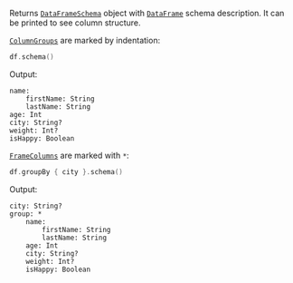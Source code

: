 [//]: # (title: schema)

<!---IMPORT org.jetbrains.kotlinx.dataframe.samples.api.Analyze-->

Returns [`DataFrameSchema`](schemas.md) object with [`DataFrame`](DataFrame.md) schema description. It can be printed to see column structure.

[`ColumnGroups`](DataColumn.md#columngroup) are marked by indentation:

<!---FUN schema-->

```kotlin
df.schema()
```

<!---END-->

Output:

```text
name:
    firstName: String
    lastName: String
age: Int
city: String?
weight: Int?
isHappy: Boolean
```

[`FrameColumns`](DataColumn.md#framecolumn) are marked with `*`:

<!---FUN schemaGroupBy-->

```kotlin
df.groupBy { city }.schema()
```

<dataFrame src="org.jetbrains.kotlinx.dataframe.samples.api.Analyze.schemaGroupBy.html"/>
<!---END-->

Output:

```text
city: String?
group: *
    name:
        firstName: String
        lastName: String
    age: Int
    city: String?
    weight: Int?
    isHappy: Boolean
```
